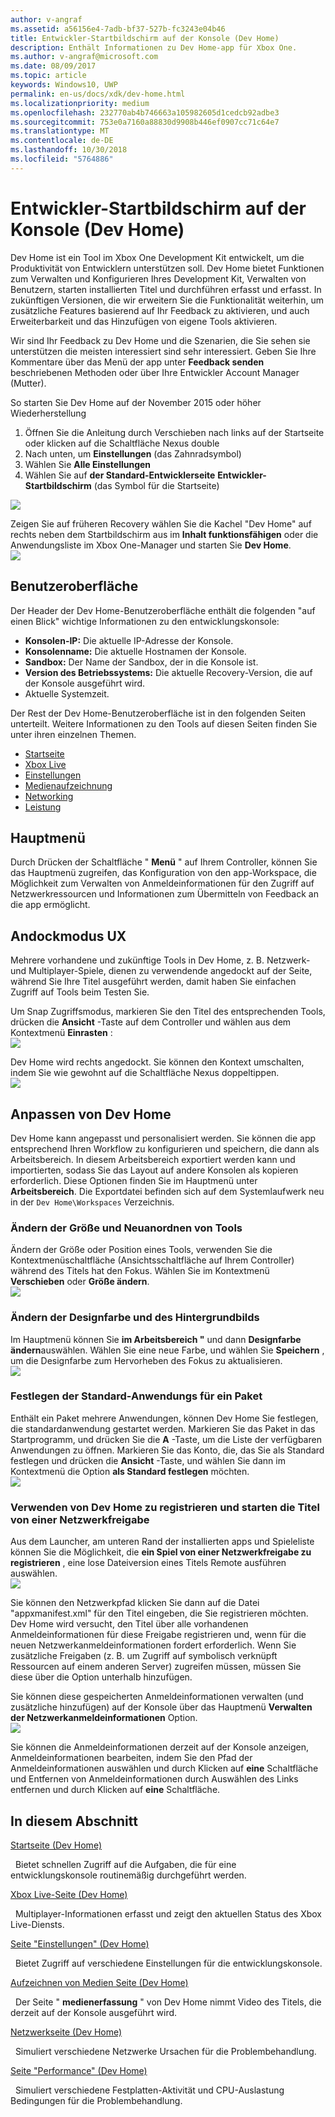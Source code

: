 ```yaml
---
author: v-angraf
ms.assetid: a56156e4-7adb-bf37-527b-fc3243e04b46
title: Entwickler-Startbildschirm auf der Konsole (Dev Home)
description: Enthält Informationen zu Dev Home-app für Xbox One.
ms.author: v-angraf@microsoft.com
ms.date: 08/09/2017
ms.topic: article
keywords: Windows10, UWP
permalink: en-us/docs/xdk/dev-home.html
ms.localizationpriority: medium
ms.openlocfilehash: 232770ab4b746663a105982605d1cedcb92adbe3
ms.sourcegitcommit: 753e0a7160a88830d9908b446ef0907cc71c64e7
ms.translationtype: MT
ms.contentlocale: de-DE
ms.lasthandoff: 10/30/2018
ms.locfileid: "5764886"
---
```

# <a name="developer-home-on-the-console-dev-home"></a>Entwickler-Startbildschirm auf der Konsole (Dev Home)
   
  
Dev Home ist ein Tool im Xbox One Development Kit entwickelt, um die Produktivität von Entwicklern unterstützen soll. Dev Home bietet Funktionen zum Verwalten und Konfigurieren Ihres Development Kit, Verwalten von Benutzern, starten installierten Titel und durchführen erfasst und erfasst. In zukünftigen Versionen, die wir erweitern Sie die Funktionalität weiterhin, um zusätzliche Features basierend auf Ihr Feedback zu aktivieren, und auch Erweiterbarkeit und das Hinzufügen von eigene Tools aktivieren.   
   
  
Wir sind Ihr Feedback zu Dev Home und die Szenarien, die Sie sehen sie unterstützen die meisten interessiert sind sehr interessiert. Geben Sie Ihre Kommentare über das Menü der app unter **Feedback senden** beschriebenen Methoden oder über Ihre Entwickler Account Manager (Mutter).   
   
  
So starten Sie Dev Home auf der November 2015 oder höher Wiederherstellung  
 
   1. Öffnen Sie die Anleitung durch Verschieben nach links auf der Startseite oder klicken auf die Schaltfläche Nexus double  
   1. Nach unten, um **Einstellungen** (das Zahnradsymbol)   
   1. Wählen Sie **Alle Einstellungen**  
   1. Wählen Sie auf **der Standard-Entwicklerseite** **Entwickler-Startbildschirm** (das Symbol für die Startseite)   

 ![](images/dev_home_icons.png)   
  
Zeigen Sie auf früheren Recovery wählen Sie die Kachel "Dev Home" auf rechts neben dem Startbildschirm aus im **Inhalt funktionsfähigen** oder die Anwendungsliste im Xbox One-Manager und starten Sie **Dev Home**.   
 ![](images/dev_home_1.png) 
<a id="ID4EBC"></a>

   

## <a name="user-interface"></a>Benutzeroberfläche  
   
  
Der Header der Dev Home-Benutzeroberfläche enthält die folgenden "auf einen Blick" wichtige Informationen zu den entwicklungskonsole:   
 
   *  **Konsolen-IP:** Die aktuelle IP-Adresse der Konsole.   
   *  **Konsolenname:** Die aktuelle Hostnamen der Konsole.  
   *  **Sandbox:** Der Name der Sandbox, der in die Konsole ist.  
   *  **Version des Betriebssystems:** Die aktuelle Recovery-Version, die auf der Konsole ausgeführt wird.
   *  Aktuelle Systemzeit.   

   
  
Der Rest der Dev Home-Benutzeroberfläche ist in den folgenden Seiten unterteilt. Weitere Informationen zu den Tools auf diesen Seiten finden Sie unter ihren einzelnen Themen.   
 
   *  [Startseite](devhome-home.md)  
   *  [Xbox Live](devhome-live.md)  
   *  [Einstellungen](devhome-settings.md)  
   *  [Medienaufzeichnung](devhome-capture.md)  
   *  [Networking](devhome-networking.md)  
   *  [Leistung](devhome-performance.md)  

  
<a id="ID4EKE"></a>

   

## <a name="main-menu"></a>Hauptmenü  
   
  
Durch Drücken der Schaltfläche " **Menü** " auf Ihrem Controller, können Sie das Hauptmenü zugreifen, das Konfiguration von den app-Workspace, die Möglichkeit zum Verwalten von Anmeldeinformationen für den Zugriff auf Netzwerkressourcen und Informationen zum Übermitteln von Feedback an die app ermöglicht.   
  
<a id="ID4EUE"></a>

   

## <a name="snap-mode-ux"></a>Andockmodus UX  
   
  
Mehrere vorhandene und zukünftige Tools in Dev Home, z. B. Netzwerk- und Multiplayer-Spiele, dienen zu verwendende angedockt auf der Seite, während Sie Ihre Titel ausgeführt werden, damit haben Sie einfachen Zugriff auf Tools beim Testen Sie.   
   
  
Um Snap Zugriffsmodus, markieren Sie den Titel des entsprechenden Tools, drücken die **Ansicht** -Taste auf dem Controller und wählen aus dem Kontextmenü **Einrasten** :  
 ![](images/dev_home_4.png)   
  
Dev Home wird rechts angedockt. Sie können den Kontext umschalten, indem Sie wie gewohnt auf die Schaltfläche Nexus doppeltippen.  
 ![](images/dev_home_5.png)  
<a id="ID4EKF"></a>

   

## <a name="customizing-dev-home"></a>Anpassen von Dev Home  
   
  
Dev Home kann angepasst und personalisiert werden. Sie können die app entsprechend Ihren Workflow zu konfigurieren und speichern, die dann als Arbeitsbereich. In diesem Arbeitsbereich exportiert werden kann und importierten, sodass Sie das Layout auf andere Konsolen als kopieren erforderlich. Diese Optionen finden Sie im Hauptmenü unter **Arbeitsbereich**. Die Exportdatei befinden sich auf dem Systemlaufwerk neu in der `Dev Home\Workspaces` Verzeichnis.   
 
<a id="ID4EVF"></a>

   

### <a name="resizing-and-reordering-tools"></a>Ändern der Größe und Neuanordnen von Tools  
   
  
Ändern der Größe oder Position eines Tools, verwenden Sie die Kontextmenüschaltfläche (Ansichtsschaltfläche auf Ihrem Controller) während des Titels hat den Fokus. Wählen Sie im Kontextmenü **Verschieben** oder **Größe ändern**.   
 ![](images/dev_home_6.png)  
<a id="ID4EEG"></a>

   

### <a name="changing-theme-color-and-background-image"></a>Ändern der Designfarbe und des Hintergrundbilds  
   
  
Im Hauptmenü können Sie **im Arbeitsbereich "** und dann **Designfarbe ändern**auswählen. Wählen Sie eine neue Farbe, und wählen Sie **Speichern** , um die Designfarbe zum Hervorheben des Fokus zu aktualisieren.   
 ![](images/dev_home_7.png)  
<a id="ID4EVG"></a>

   

### <a name="setting-the-default-application-for-a-package"></a>Festlegen der Standard-Anwendungs für ein Paket  
   
  
Enthält ein Paket mehrere Anwendungen, können Dev Home Sie festlegen, die standardanwendung gestartet werden. Markieren Sie das Paket in das Startprogramm, und drücken Sie die **A** -Taste, um die Liste der verfügbaren Anwendungen zu öffnen. Markieren Sie das Konto, die, das Sie als Standard festlegen und drücken die **Ansicht** -Taste, und wählen Sie dann im Kontextmenü die Option **als Standard festlegen** möchten.   
 ![](images/dev_home_setdefault.png)  
<a id="ID4EGH"></a>

   

### <a name="using-dev-home-to-register-and-launch-titles-from-a-network-share"></a>Verwenden von Dev Home zu registrieren und starten die Titel von einer Netzwerkfreigabe  
   
  
Aus dem Launcher, am unteren Rand der installierten apps und Spieleliste können Sie die Möglichkeit, die **ein Spiel von einer Netzwerkfreigabe zu registrieren** , eine lose Dateiversion eines Titels Remote ausführen auswählen.   
 ![](images/dev_home_8.png)   
  
Sie können den Netzwerkpfad klicken Sie dann auf die Datei "appxmanifest.xml" für den Titel eingeben, die Sie registrieren möchten. Dev Home wird versucht, den Titel über alle vorhandenen Anmeldeinformationen für diese Freigabe registrieren und, wenn für die neuen Netzwerkanmeldeinformationen fordert erforderlich. Wenn Sie zusätzliche Freigaben (z. B. um Zugriff auf symbolisch verknüpft Ressourcen auf einem anderen Server) zugreifen müssen, müssen Sie diese über die Option unterhalb hinzufügen.   
   
  
Sie können diese gespeicherten Anmeldeinformationen verwalten (und zusätzliche hinzufügen) auf der Konsole über das Hauptmenü **Verwalten der Netzwerkanmeldeinformationen** Option.   
 ![](images/dev_home_9.png)   
  
Sie können die Anmeldeinformationen derzeit auf der Konsole anzeigen, Anmeldeinformationen bearbeiten, indem Sie den Pfad der Anmeldeinformationen auswählen und durch Klicken auf **eine** Schaltfläche und Entfernen von Anmeldeinformationen durch Auswählen des Links entfernen und durch Klicken auf **eine** Schaltfläche.   
   
<a id="ID4EGAAC"></a>

   

## <a name="in-this-section"></a>In diesem Abschnitt  
  
[Startseite (Dev Home)](devhome-home.md)  


&nbsp;&nbsp;Bietet schnellen Zugriff auf die Aufgaben, die für eine entwicklungskonsole routinemäßig durchgeführt werden. 
  
  
[Xbox Live-Seite (Dev Home)](devhome-live.md)  


&nbsp;&nbsp;Multiplayer-Informationen erfasst und zeigt den aktuellen Status des Xbox Live-Diensts. 
  
  
[Seite "Einstellungen" (Dev Home)](devhome-settings.md)  


&nbsp;&nbsp;Bietet Zugriff auf verschiedene Einstellungen für die entwicklungskonsole. 
  
  
[Aufzeichnen von Medien Seite (Dev Home)](devhome-capture.md)  


&nbsp;&nbsp;Der Seite " **medienerfassung** " von Dev Home nimmt Video des Titels, die derzeit auf der Konsole ausgeführt wird. 
  
  
[Netzwerkseite (Dev Home)](devhome-networking.md)  


&nbsp;&nbsp;Simuliert verschiedene Netzwerke Ursachen für die Problembehandlung. 
  
  
[Seite "Performance" (Dev Home)](devhome-performance.md)  


&nbsp;&nbsp;Simuliert verschiedene Festplatten-Aktivität und CPU-Auslastung Bedingungen für die Problembehandlung. 
 